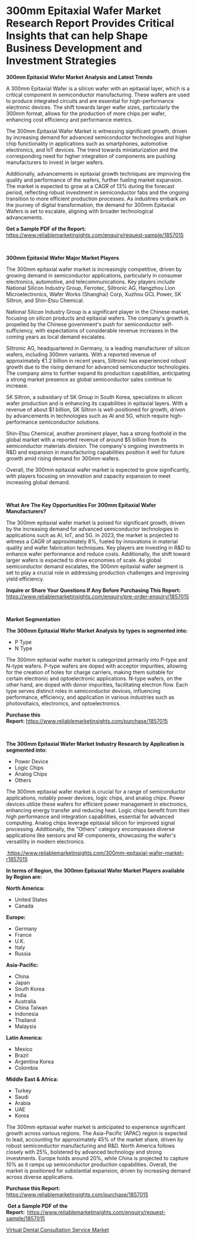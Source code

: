 <p><h1>300mm Epitaxial Wafer Market Research Report Provides Critical Insights that can help Shape Business Development and Investment Strategies</h1></p><p><strong>300mm Epitaxial Wafer Market Analysis and Latest Trends</strong></p>
<p><p>A 300mm Epitaxial Wafer is a silicon wafer with an epitaxial layer, which is a critical component in semiconductor manufacturing. These wafers are used to produce integrated circuits and are essential for high-performance electronic devices. The shift towards larger wafer sizes, particularly the 300mm format, allows for the production of more chips per wafer, enhancing cost efficiency and performance metrics. </p><p>The 300mm Epitaxial Wafer Market is witnessing significant growth, driven by increasing demand for advanced semiconductor technologies and higher chip functionality in applications such as smartphones, automotive electronics, and IoT devices. The trend towards miniaturization and the corresponding need for higher integration of components are pushing manufacturers to invest in larger wafers.</p><p>Additionally, advancements in epitaxial growth techniques are improving the quality and performance of the wafers, further fueling market expansion. The market is expected to grow at a CAGR of 13% during the forecast period, reflecting robust investment in semiconductor fabs and the ongoing transition to more efficient production processes. As industries embark on the journey of digital transformation, the demand for 300mm Epitaxial Wafers is set to escalate, aligning with broader technological advancements.</p></p>
<p><strong>Get a Sample PDF of the Report:&nbsp;</strong> <a href="https://www.reliablemarketinsights.com/enquiry/request-sample/1857015?utm_campaign=2535&utm_medium=2&utm_source=Github&utm_content=ia&utm_term=27032025&utm_id=300mm-epitaxial-wafer">https://www.reliablemarketinsights.com/enquiry/request-sample/1857015</a></p>
<p>&nbsp;</p>
<p><strong>300mm Epitaxial Wafer Major Market Players</strong></p>
<p><p>The 300mm epitaxial wafer market is increasingly competitive, driven by growing demand in semiconductor applications, particularly in consumer electronics, automotive, and telecommunications. Key players include National Silicon Industry Group, Ferrotec, Siltronic AG, Hangzhou Lion Microelectronics, Wafer Works (Shanghai) Corp, Xuzhou GCL Power, SK Siltron, and Shin-Etsu Chemical.</p><p>National Silicon Industry Group is a significant player in the Chinese market, focusing on silicon products and epitaxial wafers. The company's growth is propelled by the Chinese government's push for semiconductor self-sufficiency, with expectations of considerable revenue increases in the coming years as local demand escalates. </p><p>Siltronic AG, headquartered in Germany, is a leading manufacturer of silicon wafers, including 300mm variants. With a reported revenue of approximately €1.2 billion in recent years, Siltronic has experienced robust growth due to the rising demand for advanced semiconductor technologies. The company aims to further expand its production capabilities, anticipating a strong market presence as global semiconductor sales continue to increase.</p><p>SK Siltron, a subsidiary of SK Group in South Korea, specializes in silicon wafer production and is enhancing its capabilities in epitaxial layers. With a revenue of about $1 billion, SK Siltron is well-positioned for growth, driven by advancements in technologies such as AI and 5G, which require high-performance semiconductor solutions.</p><p>Shin-Etsu Chemical, another prominent player, has a strong foothold in the global market with a reported revenue of around $5 billion from its semiconductor materials division. The company's ongoing investments in R&D and expansion in manufacturing capabilities position it well for future growth amid rising demand for 300mm wafers.</p><p>Overall, the 300mm epitaxial wafer market is expected to grow significantly, with players focusing on innovation and capacity expansion to meet increasing global demand.</p></p>
<p>&nbsp;</p>
<p><strong>What Are The Key Opportunities For 300mm Epitaxial Wafer Manufacturers?</strong></p>
<p><p>The 300mm epitaxial wafer market is poised for significant growth, driven by the increasing demand for advanced semiconductor technologies in applications such as AI, IoT, and 5G. In 2023, the market is projected to witness a CAGR of approximately 8%, fueled by innovations in material quality and wafer fabrication techniques. Key players are investing in R&D to enhance wafer performance and reduce costs. Additionally, the shift toward larger wafers is expected to drive economies of scale. As global semiconductor demand escalates, the 300mm epitaxial wafer segment is set to play a crucial role in addressing production challenges and improving yield efficiency.</p></p>
<p><strong>Inquire or Share Your Questions If Any Before Purchasing This Report:</strong> <a href="https://www.reliablemarketinsights.com/enquiry/pre-order-enquiry/1857015?utm_campaign=2535&utm_medium=2&utm_source=Github&utm_content=ia&utm_term=27032025&utm_id=300mm-epitaxial-wafer">https://www.reliablemarketinsights.com/enquiry/pre-order-enquiry/1857015</a></p>
<p>&nbsp;</p>
<p><strong>Market Segmentation</strong></p>
<p><strong>The 300mm Epitaxial Wafer Market Analysis by types is segmented into:</strong></p>
<p><ul><li>P Type</li><li>N Type</li></ul></p>
<p><p>The 300mm epitaxial wafer market is categorized primarily into P-type and N-type wafers. P-type wafers are doped with acceptor impurities, allowing for the creation of holes for charge carriers, making them suitable for certain electronic and optoelectronic applications. N-type wafers, on the other hand, are doped with donor impurities, facilitating electron flow. Each type serves distinct roles in semiconductor devices, influencing performance, efficiency, and application in various industries such as photovoltaics, electronics, and optoelectronics.</p></p>
<p><strong>Purchase this Report:&nbsp;</strong><a href="https://www.reliablemarketinsights.com/purchase/1857015?utm_campaign=2535&utm_medium=2&utm_source=Github&utm_content=ia&utm_term=27032025&utm_id=300mm-epitaxial-wafer">https://www.reliablemarketinsights.com/purchase/1857015</a></p>
<p>&nbsp;</p>
<p><strong>The 300mm Epitaxial Wafer Market Industry Research by Application is segmented into:</strong></p>
<p><ul><li>Power Device</li><li>Logic Chips</li><li>Analog Chips</li><li>Others</li></ul></p>
<p><p>The 300mm epitaxial wafer market is crucial for a range of semiconductor applications, notably power devices, logic chips, and analog chips. Power devices utilize these wafers for efficient power management in electronics, enhancing energy transfer and reducing heat. Logic chips benefit from their high performance and integration capabilities, essential for advanced computing. Analog chips leverage epitaxial silicon for improved signal processing. Additionally, the "Others" category encompasses diverse applications like sensors and RF components, showcasing the wafer's versatility in modern electronics.</p></p>
<p><a href="https://www.reliablemarketinsights.com/300mm-epitaxial-wafer-market-r1857015?utm_campaign=2535&utm_medium=2&utm_source=Github&utm_content=ia&utm_term=27032025&utm_id=300mm-epitaxial-wafer">&nbsp;https://www.reliablemarketinsights.com/300mm-epitaxial-wafer-market-r1857015</a></p>
<p><strong>In terms of Region, the 300mm Epitaxial Wafer Market Players available by Region are:</strong></p>
<p>
    <p> <strong> North America: </strong>
        <ul>
            <li>United States</li>
            <li>Canada</li>
        </ul>
        </p> 
    <p> <strong> Europe: </strong>
        <ul>
            <li>Germany</li>
            <li>France</li>
            <li>U.K.</li>
            <li>Italy</li>
            <li>Russia</li>
        </ul>
        </p> 
    <p> <strong> Asia-Pacific: </strong>
        <ul>
            <li>China</li>
            <li>Japan</li>
            <li>South Korea</li>
            <li>India</li>
            <li>Australia</li>
            <li>China Taiwan</li>
            <li>Indonesia</li>
            <li>Thailand</li>
            <li>Malaysia</li>
        </ul>
        </p> 
    <p> <strong> Latin America: </strong>
        <ul>
            <li>Mexico</li>
            <li>Brazil</li>
            <li>Argentina Korea</li>
            <li>Colombia</li>
        </ul>
        </p> 
    <p> <strong> Middle East & Africa: </strong>
        <ul>
            <li>Turkey</li>
            <li>Saudi</li>
            <li>Arabia</li>
            <li>UAE</li>
            <li>Korea</li>
        </ul>
    </p>
    </p>
<p><p>The 300mm epitaxial wafer market is anticipated to experience significant growth across various regions. The Asia-Pacific (APAC) region is expected to lead, accounting for approximately 45% of the market share, driven by robust semiconductor manufacturing and R&D. North America follows closely with 25%, bolstered by advanced technology and strong investments. Europe holds around 20%, while China is projected to capture 10% as it ramps up semiconductor production capabilities. Overall, the market is positioned for substantial expansion, driven by increasing demand across diverse applications.</p></p>
<p><strong>Purchase this Report: </strong><a href="https://www.reliablemarketinsights.com/purchase/1857015?utm_campaign=2535&utm_medium=2&utm_source=Github&utm_content=ia&utm_term=27032025&utm_id=300mm-epitaxial-wafer">https://www.reliablemarketinsights.com/purchase/1857015</a></p>
<p>&nbsp;<strong>Get a Sample PDF of the Report:&nbsp;&nbsp;</strong><a href="https://www.reliablemarketinsights.com/enquiry/request-sample/1857015?utm_campaign=2535&utm_medium=2&utm_source=Github&utm_content=ia&utm_term=27032025&utm_id=300mm-epitaxial-wafer">https://www.reliablemarketinsights.com/enquiry/request-sample/1857015</a></p>
<p><strong></strong></p>
<p><p><a href="https://github.com/sherikacas30/Market-Research-Report-List-1/blob/main/virtual-dental-consultation-service-market.md?utm_campaign=2535&utm_medium=2&utm_source=Github&utm_content=ia&utm_term=27032025&utm_id=300mm-epitaxial-wafer">Virtual Dental Consultation Service Market</a></p></p>